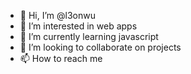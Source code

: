 - 👋 Hi, I’m @l3onwu
- 👀 I’m interested in web apps
- 🌱 I’m currently learning javascript
- 💞️ I’m looking to collaborate on projects
- 📫 How to reach me

<!---
l3onwu/l3onwu is a ✨ special ✨ repository because its `README.md` (this file) appears on your GitHub profile.
You can click the Preview link to take a look at your changes.
--->
